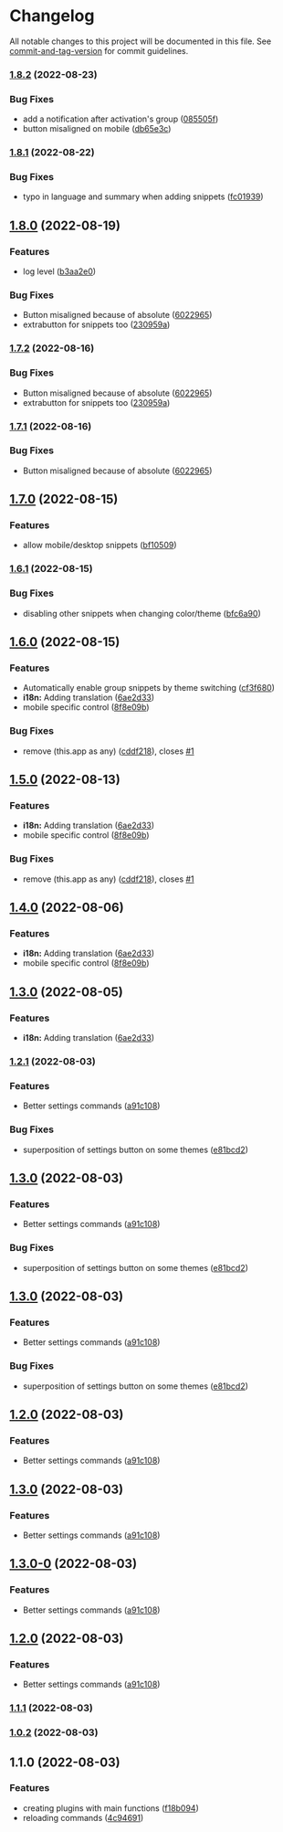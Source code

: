 # Changelog

All notable changes to this project will be documented in this file. See [commit-and-tag-version](https://github.com/absolute-version/commit-and-tag-version) for commit guidelines.

### [1.8.2](https://github.com/Mara-Li/obsidian-group-snippets/compare/1.8.1...1.8.2) (2022-08-23)


### Bug Fixes

* add a notification after activation's group ([085505f](https://github.com/Mara-Li/obsidian-group-snippets/commit/085505fe30f761cf171971cb7e169af0d53847eb))
* button misaligned on mobile ([db65e3c](https://github.com/Mara-Li/obsidian-group-snippets/commit/db65e3c13f7591ab9fe375a8c0d0f09d2bee4876))

### [1.8.1](https://github.com/Mara-Li/obsidian-group-snippets/compare/1.8.0...1.8.1) (2022-08-22)


### Bug Fixes

* typo in language and summary when adding snippets ([fc01939](https://github.com/Mara-Li/obsidian-group-snippets/commit/fc01939e96cc9a5096a98bc0139fab54597c3c04))

## [1.8.0](https://github.com/Mara-Li/obsidian-group-snippets/compare/1.7.0...1.8.0) (2022-08-19)


### Features

* log level ([b3aa2e0](https://github.com/Mara-Li/obsidian-group-snippets/commit/b3aa2e0ae7ff0ecca3e60a1d6141e60029c2ebf9))


### Bug Fixes

* Button misaligned because of absolute ([6022965](https://github.com/Mara-Li/obsidian-group-snippets/commit/6022965a57e17bffb951d9745479a6071fbd4c45))
* extrabutton for snippets too ([230959a](https://github.com/Mara-Li/obsidian-group-snippets/commit/230959accb4ebe0f8e5e4aecf079e3016d04dde7))

### [1.7.2](https://github.com/Mara-Li/obsidian-group-snippets/compare/1.7.0...1.7.2) (2022-08-16)


### Bug Fixes

* Button misaligned because of absolute ([6022965](https://github.com/Mara-Li/obsidian-group-snippets/commit/6022965a57e17bffb951d9745479a6071fbd4c45))
* extrabutton for snippets too ([230959a](https://github.com/Mara-Li/obsidian-group-snippets/commit/230959accb4ebe0f8e5e4aecf079e3016d04dde7))

### [1.7.1](https://github.com/Mara-Li/obsidian-group-snippets/compare/1.7.0...1.7.1) (2022-08-16)


### Bug Fixes

* Button misaligned because of absolute ([6022965](https://github.com/Mara-Li/obsidian-group-snippets/commit/6022965a57e17bffb951d9745479a6071fbd4c45))

## [1.7.0](https://github.com/Mara-Li/obsidian-group-snippets/compare/1.6.1...1.7.0) (2022-08-15)


### Features

* allow mobile/desktop snippets ([bf10509](https://github.com/Mara-Li/obsidian-group-snippets/commit/bf10509b8114e52d21606b111d4320c82d00b6e8))

### [1.6.1](https://github.com/Mara-Li/obsidian-group-snippets/compare/1.6.0...1.6.1) (2022-08-15)


### Bug Fixes

* disabling other snippets when changing color/theme ([bfc6a90](https://github.com/Mara-Li/obsidian-group-snippets/commit/bfc6a906900c9e5942bfa66ac4d7851bdcfcffab))

## [1.6.0](https://github.com/Mara-Li/obsidian-group-snippets/compare/1.2.1...1.6.0) (2022-08-15)


### Features

* Automatically enable group snippets by theme switching ([cf3f680](https://github.com/Mara-Li/obsidian-group-snippets/commit/cf3f680e523cfaa9adec55a358cdb4c7763054d7))
* **i18n:** Adding translation ([6ae2d33](https://github.com/Mara-Li/obsidian-group-snippets/commit/6ae2d3356ffe7cefee3f37b0a91ed327000fb634))
* mobile specific control ([8f8e09b](https://github.com/Mara-Li/obsidian-group-snippets/commit/8f8e09b8682d687ea306e9f05650d891b407ba3d))


### Bug Fixes

* remove (this.app as any) ([cddf218](https://github.com/Mara-Li/obsidian-group-snippets/commit/cddf21851fe4bc0e6d0cf2abe65c4b583e621c04)), closes [#1](https://github.com/Mara-Li/obsidian-group-snippets/issues/1)

## [1.5.0](https://github.com/Mara-Li/obsidian-group-snippets/compare/1.2.1...1.5.0) (2022-08-13)


### Features

* **i18n:** Adding translation ([6ae2d33](https://github.com/Mara-Li/obsidian-group-snippets/commit/6ae2d3356ffe7cefee3f37b0a91ed327000fb634))
* mobile specific control ([8f8e09b](https://github.com/Mara-Li/obsidian-group-snippets/commit/8f8e09b8682d687ea306e9f05650d891b407ba3d))


### Bug Fixes

* remove (this.app as any) ([cddf218](https://github.com/Mara-Li/obsidian-group-snippets/commit/cddf21851fe4bc0e6d0cf2abe65c4b583e621c04)), closes [#1](https://github.com/Mara-Li/obsidian-group-snippets/issues/1)

## [1.4.0](https://github.com/Mara-Li/obsidian-group-snippets/compare/1.2.1...1.4.0) (2022-08-06)


### Features

* **i18n:** Adding translation ([6ae2d33](https://github.com/Mara-Li/obsidian-group-snippets/commit/6ae2d3356ffe7cefee3f37b0a91ed327000fb634))
* mobile specific control ([8f8e09b](https://github.com/Mara-Li/obsidian-group-snippets/commit/8f8e09b8682d687ea306e9f05650d891b407ba3d))

## [1.3.0](https://github.com/Mara-Li/obsidian-group-snippets/compare/1.2.1...1.3.0) (2022-08-05)


### Features

* **i18n:** Adding translation ([6ae2d33](https://github.com/Mara-Li/obsidian-group-snippets/commit/6ae2d3356ffe7cefee3f37b0a91ed327000fb634))

### [1.2.1](https://github.com/Mara-Li/obsidian-group-snippets/compare/1.1.0...1.2.1) (2022-08-03)


### Features

* Better settings commands ([a91c108](https://github.com/Mara-Li/obsidian-group-snippets/commit/a91c10857baa2a88fc43015d47bc0c2fe9dc4381))


### Bug Fixes

* superposition of settings button on some themes ([e81bcd2](https://github.com/Mara-Li/obsidian-group-snippets/commit/e81bcd28c2c9f5559959e4787825892edf856153))

## [1.3.0](https://github.com/Mara-Li/obsidian-group-snippets/compare/1.1.0...1.3.0) (2022-08-03)


### Features

* Better settings commands ([a91c108](https://github.com/Mara-Li/obsidian-group-snippets/commit/a91c10857baa2a88fc43015d47bc0c2fe9dc4381))


### Bug Fixes

* superposition of settings button on some themes ([e81bcd2](https://github.com/Mara-Li/obsidian-group-snippets/commit/e81bcd28c2c9f5559959e4787825892edf856153))

## [1.3.0](https://github.com/Mara-Li/obsidian-group-snippets/compare/1.1.0...1.3.0) (2022-08-03)


### Features

* Better settings commands ([a91c108](https://github.com/Mara-Li/obsidian-group-snippets/commit/a91c10857baa2a88fc43015d47bc0c2fe9dc4381))


### Bug Fixes

* superposition of settings button on some themes ([e81bcd2](https://github.com/Mara-Li/obsidian-group-snippets/commit/e81bcd28c2c9f5559959e4787825892edf856153))

## [1.2.0](https://github.com/Mara-Li/obsidian-group-snippets/compare/1.1.0...1.2.0) (2022-08-03)


### Features

* Better settings commands ([a91c108](https://github.com/Mara-Li/obsidian-group-snippets/commit/a91c10857baa2a88fc43015d47bc0c2fe9dc4381))

## [1.3.0](https://github.com/Mara-Li/obsidian-group-snippets/compare/1.1.0...1.3.0) (2022-08-03)


### Features

* Better settings commands ([a91c108](https://github.com/Mara-Li/obsidian-group-snippets/commit/a91c10857baa2a88fc43015d47bc0c2fe9dc4381))

## [1.3.0-0](https://github.com/Mara-Li/obsidian-group-snippets/compare/1.1.0...1.3.0-0) (2022-08-03)


### Features

* Better settings commands ([a91c108](https://github.com/Mara-Li/obsidian-group-snippets/commit/a91c10857baa2a88fc43015d47bc0c2fe9dc4381))

## [1.2.0](https://github.com/Mara-Li/obsidian-group-snippets/compare/1.1.0...1.2.0) (2022-08-03)


### Features

* Better settings commands ([a91c108](https://github.com/Mara-Li/obsidian-group-snippets/commit/a91c10857baa2a88fc43015d47bc0c2fe9dc4381))

### [1.1.1](https://github.com/Mara-Li/obsidian-group-snippets/compare/1.1.0...1.1.1) (2022-08-03)

### [1.0.2](https://github.com/Mara-Li/obsidian-group-snippets/compare/1.1.0...1.0.2) (2022-08-03)

## 1.1.0 (2022-08-03)


### Features

* creating plugins with main functions ([f18b094](https://github.com/Mara-Li/obsidian-group-snippets/commit/f18b094151d4402531ea49bafd7d24817b157b2f))
* reloading commands ([4c94691](https://github.com/Mara-Li/obsidian-group-snippets/commit/4c9469154f5d8a2a76ee339bc43a46cbff6e00df))
